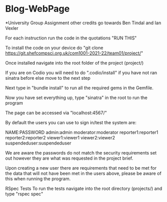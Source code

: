 # Blog-WebPage

*University Group Assignment other credits go towards Ben Tindal and Ian Vexler

For each instruction run the code in the quotations "RUN THIS"

To install the code on your device do "git clone https://git.shefcompsci.org.uk/com1001-2021-22/team01/project/"

Once installed navigate into the root folder of the project (project/)

If you are on Codio you will need to do ".codio/install" if you have not ran sinatra before else move to the next step

Next type in "bundle install" to run all the required gems in the Gemfile.

Now you have set everything up, type "sinatra" in the root to run the program

The page can be accessed via "localhost:4567/"

By default the users you can use to sign in/test the system are:

NAME:PASSWORD admin:admin moderator:moderator reporter1:reporter1 reporter2:reporter2 viewer1:viewer1 viewer2:viewer2 suspendeduser:suspendeduser

We are aware the passwords do not match the security requirements set out however they are what was requested in the project brief.

Upon creating a new user there are requirements that need to be met for the data that will not have been met in the users above, please be aware of this when running the program.

RSpec Tests To run the tests navigate into the root directory (projects/) and type "rspec spec"
